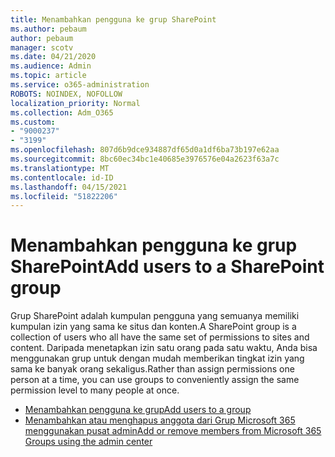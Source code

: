 ```yaml
---
title: Menambahkan pengguna ke grup SharePoint
ms.author: pebaum
author: pebaum
manager: scotv
ms.date: 04/21/2020
ms.audience: Admin
ms.topic: article
ms.service: o365-administration
ROBOTS: NOINDEX, NOFOLLOW
localization_priority: Normal
ms.collection: Adm_O365
ms.custom:
- "9000237"
- "3199"
ms.openlocfilehash: 807d6b9dce934887df65d0a1df6ba73b197e62aa
ms.sourcegitcommit: 8bc60ec34bc1e40685e3976576e04a2623f63a7c
ms.translationtype: MT
ms.contentlocale: id-ID
ms.lasthandoff: 04/15/2021
ms.locfileid: "51822206"
---
```

# <a name="add-users-to-a-sharepoint-group"></a><span data-ttu-id="fa306-102">Menambahkan pengguna ke grup SharePoint</span><span class="sxs-lookup"><span data-stu-id="fa306-102">Add users to a SharePoint group</span></span>

<span data-ttu-id="fa306-103">Grup SharePoint adalah kumpulan pengguna yang semuanya memiliki kumpulan izin yang sama ke situs dan konten.</span><span class="sxs-lookup"><span data-stu-id="fa306-103">A SharePoint group is a collection of users who all have the same set of permissions to sites and content.</span></span> <span data-ttu-id="fa306-104">Daripada menetapkan izin satu orang pada satu waktu, Anda bisa menggunakan grup untuk dengan mudah memberikan tingkat izin yang sama ke banyak orang sekaligus.</span><span class="sxs-lookup"><span data-stu-id="fa306-104">Rather than assign permissions one person at a time, you can use groups to conveniently assign the same permission level to many people at once.</span></span>

- [<span data-ttu-id="fa306-105">Menambahkan pengguna ke grup</span><span class="sxs-lookup"><span data-stu-id="fa306-105">Add users to a group</span></span>](https://docs.microsoft.com/sharepoint/customize-sharepoint-site-permissions#add-users-to-a-group)
- [<span data-ttu-id="fa306-106">Menambahkan atau menghapus anggota dari Grup Microsoft 365 menggunakan pusat admin</span><span class="sxs-lookup"><span data-stu-id="fa306-106">Add or remove members from Microsoft 365 Groups using the admin center</span></span>](https://docs.microsoft.com/microsoft-365/admin/create-groups/add-or-remove-members-from-groups)